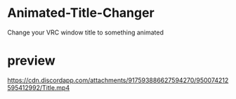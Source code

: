# Animated-Title-Changer
Change your VRC window title to something animated

# preview
https://cdn.discordapp.com/attachments/917593886627594270/950074212595412992/Title.mp4
